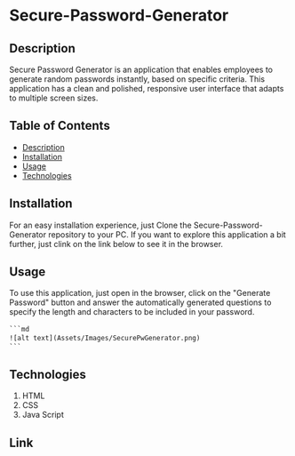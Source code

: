 # Secure-Password-Generator

## Description

Secure Password Generator is an application that enables employees to generate random passwords instantly, based on specific criteria. This application has a clean and polished, responsive user interface that adapts to multiple screen sizes.

## Table of Contents

  - [Description](#description)
  - [Installation](#installation)
  - [Usage](#usage)
  - [Technologies](#technologies)
  

## Installation

For an easy installation experience, just Clone the Secure-Password-Generator repository to your PC. If you want to explore this application a bit further, just clink on the link below to see it in the browser.

## Usage

To use this application, just open in the browser, click on the "Generate Password" button and answer the automatically generated questions to specify the length and characters to be included in your password.

    ```md
    ![alt text](Assets/Images/SecurePwGenerator.png)
    ```

## Technologies

1. HTML
2. CSS
3. Java Script 



## Link

